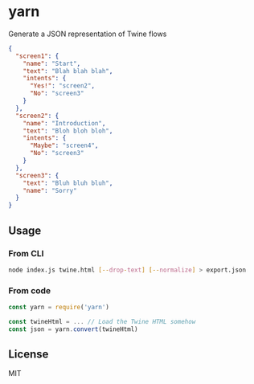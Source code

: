 # yarn

Generate a JSON representation of Twine flows

```json
{
  "screen1": {
    "name": "Start",
    "text": "Blah blah blah",
    "intents": {
      "Yes!": "screen2",
      "No": "screen3"
    }
  },
  "screen2": {
    "name": "Introduction",
    "text": "Bloh bloh bloh",
    "intents": {
      "Maybe": "screen4",
      "No": "screen3"
    }
  },
  "screen3": {
    "text": "Bluh bluh bluh",
    "name": "Sorry"
  }
}
```

## Usage

### From CLI

```sh
node index.js twine.html [--drop-text] [--normalize] > export.json
```

### From code

```javascript
const yarn = require('yarn')

const twineHtml = ... // Load the Twine HTML somehow
const json = yarn.convert(twineHtml)
```

## License

MIT
